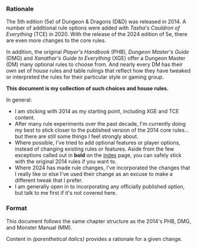 
### Rationale

The 5th edition (5e) of Dungeon & Dragons (D&D) was released in 2014. A number of additional rule options were added with *Tasha's Cauldron of Everything* (TCE) in 2020. With the release of the 2024 edition of 5e, there are even more changes to the core rules. 

In addition, the original *Player's Handbook* (PHB), *Dungeon Master's Guide* (DMG) and *Xanathar's Guide to Everything* (XGE) offer a Dungeon Master (DM) many optional rules to choose from. And nearly every DM has their own set of house rules and table rulings that reflect how they have tweaked or interpreted the rules for their particular style or gaming group.

**This document is my collection of such choices and house rules.**

In general:

* I am sticking with 2014 as my starting point, including XGE and TCE content.
* After many rule experiments over the past decade, I'm currently doing my best to stick closer to the published version of the 2014 core rules... but there are still some things I feel strongly about. 
* Where possible, I've tried to add optional features or player options, instead of changing existing rules or features.  Aside from the few exceptions called out in **bold** on the [index](index.md) page, you can safely stick with the original 2014 rules if you want to.
* Where 2024 has made rule changes, I've incorporated the changes that I really like or else I've used their change as an excuse to make a different tweak that I prefer.
* I am generally open in to incorporating any officially published option, but talk to me first if it's not covered here.

### Format

This document follows the same chapter structure as the 2014's PHB, DMG, and Monster Manual (MM).  

Content in *(parenthetical italics)* provides a rationale for a given change.
